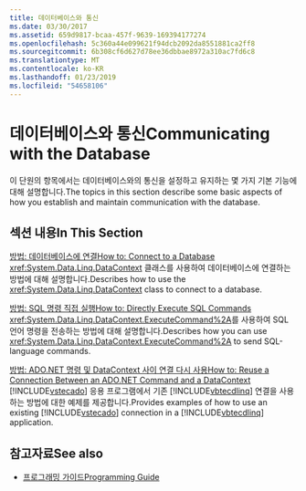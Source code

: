 ```yaml
---
title: 데이터베이스와 통신
ms.date: 03/30/2017
ms.assetid: 659d9817-bcaa-457f-9639-169394177274
ms.openlocfilehash: 5c360a44e099621f94dcb2092da8551881ca2ff8
ms.sourcegitcommit: 6b308cf6d627d78ee36dbbae8972a310ac7fd6c8
ms.translationtype: MT
ms.contentlocale: ko-KR
ms.lasthandoff: 01/23/2019
ms.locfileid: "54658106"
---
```

# <a name="communicating-with-the-database"></a><span data-ttu-id="3c241-102">데이터베이스와 통신</span><span class="sxs-lookup"><span data-stu-id="3c241-102">Communicating with the Database</span></span>
<span data-ttu-id="3c241-103">이 단원의 항목에서는 데이터베이스와의 통신을 설정하고 유지하는 몇 가지 기본 기능에 대해 설명합니다.</span><span class="sxs-lookup"><span data-stu-id="3c241-103">The topics in this section describe some basic aspects of how you establish and maintain communication with the database.</span></span>  
  
## <a name="in-this-section"></a><span data-ttu-id="3c241-104">섹션 내용</span><span class="sxs-lookup"><span data-stu-id="3c241-104">In This Section</span></span>  
 [<span data-ttu-id="3c241-105">방법: 데이터베이스에 연결</span><span class="sxs-lookup"><span data-stu-id="3c241-105">How to: Connect to a Database</span></span>](../../../../../../docs/framework/data/adonet/sql/linq/how-to-connect-to-a-database.md)  
 <span data-ttu-id="3c241-106"><xref:System.Data.Linq.DataContext> 클래스를 사용하여 데이터베이스에 연결하는 방법에 대해 설명합니다.</span><span class="sxs-lookup"><span data-stu-id="3c241-106">Describes how to use the <xref:System.Data.Linq.DataContext> class to connect to a database.</span></span>  
  
 [<span data-ttu-id="3c241-107">방법: SQL 명령 직접 실행</span><span class="sxs-lookup"><span data-stu-id="3c241-107">How to: Directly Execute SQL Commands</span></span>](../../../../../../docs/framework/data/adonet/sql/linq/how-to-directly-execute-sql-commands.md)  
 <span data-ttu-id="3c241-108"><xref:System.Data.Linq.DataContext.ExecuteCommand%2A>를 사용하여 SQL 언어 명령을 전송하는 방법에 대해 설명합니다.</span><span class="sxs-lookup"><span data-stu-id="3c241-108">Describes how you can use <xref:System.Data.Linq.DataContext.ExecuteCommand%2A> to send SQL-language commands.</span></span>  
  
 [<span data-ttu-id="3c241-109">방법: ADO.NET 명령 및 DataContext 사이 연결 다시 사용</span><span class="sxs-lookup"><span data-stu-id="3c241-109">How to: Reuse a Connection Between an ADO.NET Command and a DataContext</span></span>](../../../../../../docs/framework/data/adonet/sql/linq/how-to-reuse-a-connection-between-an-ado-net-command-and-a-datacontext.md)  
 <span data-ttu-id="3c241-110">[!INCLUDE[vstecado](../../../../../../includes/vstecado-md.md)] 응용 프로그램에서 기존 [!INCLUDE[vbtecdlinq](../../../../../../includes/vbtecdlinq-md.md)] 연결을 사용하는 방법에 대한 예제를 제공합니다.</span><span class="sxs-lookup"><span data-stu-id="3c241-110">Provides examples of how to use an existing [!INCLUDE[vstecado](../../../../../../includes/vstecado-md.md)] connection in a [!INCLUDE[vbtecdlinq](../../../../../../includes/vbtecdlinq-md.md)] application.</span></span>  
  
## <a name="see-also"></a><span data-ttu-id="3c241-111">참고자료</span><span class="sxs-lookup"><span data-stu-id="3c241-111">See also</span></span>
- [<span data-ttu-id="3c241-112">프로그래밍 가이드</span><span class="sxs-lookup"><span data-stu-id="3c241-112">Programming Guide</span></span>](../../../../../../docs/framework/data/adonet/sql/linq/programming-guide.md)
